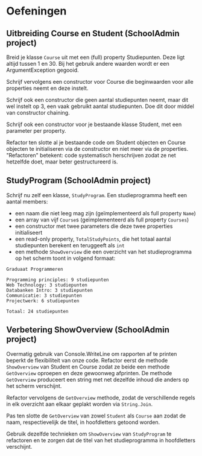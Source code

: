 # Oefeningen

## Uitbreiding Course en Student \(SchoolAdmin project\)

Breid je klasse `Course` uit met een \(full\) property Studiepunten. Deze ligt altijd tussen 1 en 30. Bij het gebruik andere waarden wordt er een ArgumentException gegooid.

Schrijf vervolgens een constructor voor Course die beginwaarden voor alle properties neemt en deze instelt.

Schrijf ook een constructor die geen aantal studiepunten neemt, maar dit wel instelt op 3, een vaak gebruikt aantal studiepunten. Doe dit door middel van constructor chaining.

Schrijf ook een constructor voor je bestaande klasse Student, met een parameter per property.

Refactor ten slotte al je bestaande code om Student objecten en Course objecten te initialiseren via de constructor en niet meer via de properties. "Refactoren" betekent: code systematisch herschrijven zodat ze net hetzelfde doet, maar beter gestructureerd is.

## StudyProgram \(SchoolAdmin project\)

Schrijf nu zelf een klasse, `StudyProgram`. Een studieprogramma heeft een aantal members:

* een naam die niet leeg mag zijn \(geïmplementeerd als full property `Name`\)
* een array van vijf `Course`s \(geïmplementeerd als full property `Courses`\)
* een constructor met twee parameters die deze twee properties initialiseert
* een read-only property, `TotalStudyPoints`, die het totaal aantal studiepunten berekent en teruggeeft als `int`
* een methode `ShowOverview` die een overzicht van het studieprogramma op het scherm toont in volgend formaat:

```text
Graduaat Programmeren

Programming principles: 9 studiepunten
Web Technology: 3 studiepunten
Databanken Intro: 3 studiepunten
Communicatie: 3 studiepunten
Projectwerk: 6 studiepunten

Totaal: 24 studiepunten
```

## Verbetering ShowOverview \(SchoolAdmin project\)

Overmatig gebruik van Console.WriteLine om rapporten af te printen beperkt de flexibiliteit van onze code. Refactor eerst de methode `ShowOverview` van Student en Course zodat ze beide een methode `GetOverview` oproepen en deze gewoonweg afprinten. De methode `GetOverview` produceert een string met net dezelfde inhoud die anders op het scherm verschijnt.

Refactor vervolgens de `GetOverview` methode, zodat de verschillende regels in elk overzicht aan elkaar geplakt worden via `String.Join`.

Pas ten slotte de `GetOverview` van zowel `Student` als `Course` aan zodat de naam, respectievelijk de titel, in hoofdletters getoond worden.

Gebruik dezelfde technieken om `ShowOverview` van `StudyProgram` te refactoren en te zorgen dat de titel van het studieprogramma in hoofdletters verschijnt.

